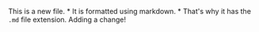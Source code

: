 This is a new file. * It is formatted using markdown. * That's why it has the `.md` file extension.
Adding a change! 
